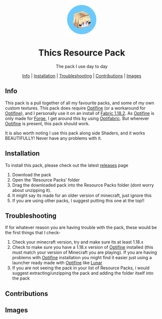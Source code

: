 <p align="center"><img src="https://github.com/ThicLatinaMC/ThicLatinaMC/blob/main/GitHub-Assets/circle%20blue.png" width="100"/></p>
<div align="center">

# Thics Resource Pack
The pack I use day to day

  [Info](#info) | [Installation](#installation) | [Troubleshooting](#troubleshooting) | [Contributions](#contributions) | [Images](#images)
</div>

## Info
This pack is a pull together of all my favourite packs, and some of my own custom textures. This pack does require [Optifine](https://www.optifine.net/home) (or a workaround for [Optifine](https://www.optifine.net/home)), and I personally use it on an install of [Fabric 1.18.2](https://fabricmc.net/use/installer/). As [Optifine](https://www.optifine.net/home) is only made for [Forge](https://files.minecraftforge.net/net/minecraftforge/forge/), I get around this by using [Optifabric](https://www.curseforge.com/minecraft/mc-mods/optifabric). But wherever [Optifine](https://www.optifine.net/home) is present, this pack should work.

It is also worth noting I use this pack along side Shaders, and it works BEAUTIFULLY! Never have any problems with it. 

## Installation
To install this pack, please check out the latest [releases](https://github.com/ThicLatinaMC/Thics-Resource-Pack/releases) page

1. Download the pack
2. Open the 'Resource Packs' folder
3. Drag the downloaded pack into the Resource Packs folder (dont worry about unzipping it).
4. It might say its made for an older version of minecraft, just ignore this
5. If you are using other packs, I suggest putting this one at the top!!

## Troubleshooting
If for whatever reason you are having trouble with the pack, these would be the first things that I check-

1. Check your minecraft version, try and make sure its at least 1.18.x
2. Check to make sure you have a 1.18.x version of [Optifine](https://www.optifine.net/home) installed (this must match your version of Minecraft you are playing). If you are having problems with [Optifine](https://www.optifine.net/home) installation you might find it easier just using a launcher ready made with [Optifine](https://www.optifine.net/home) like [Lunar](https://www.lunarclient.com/)
3. If you are not seeing the pack in your list of Resource Packs, i would suggest extracting/unzipping the pack and adding the folder itself into the pack

## Contributions

## Images
